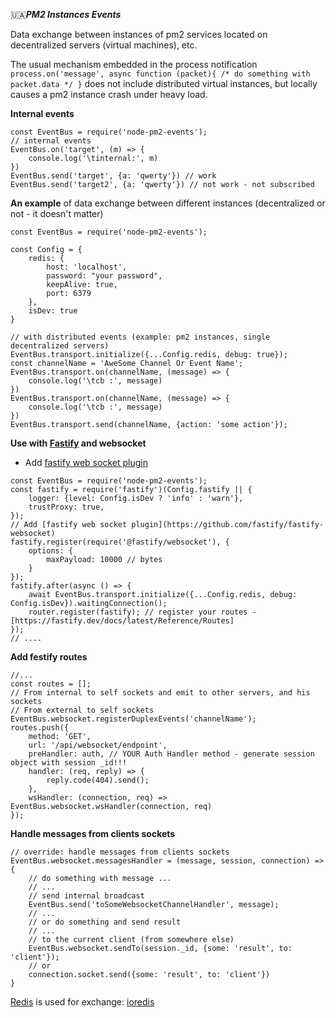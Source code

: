 🇺🇦***PM2 Instances Events***

Data exchange between instances of pm2
services located on decentralized servers (virtual machines), etc.

The usual mechanism embedded in the process notification 
`
process.on('message', async function (packet){
    /* do something with packet.data */
}
`
does not include distributed virtual instances, but locally causes a pm2 instance crash under heavy load.

**Internal events**
```ecmascript 6
const EventBus = require('node-pm2-events');
// internal events
EventBus.on('target', (m) => {
    console.log('\tinternal:', m)
})
EventBus.send('target', {a: 'qwerty'}) // work
EventBus.send('target2', {a: 'qwerty'}) // not work - not subscribed
```

**An example** of data exchange between different instances 
(decentralized or not - it doesn't matter)
```ecmascript 6
const EventBus = require('node-pm2-events');

const Config = {
    redis: {
        host: 'localhost',
        password: "your password",
        keepAlive: true,
        port: 6379
    },
    isDev: true
}

// with distributed events (example: pm2 instances, single decentralized servers)
EventBus.transport.initialize({...Config.redis, debug: true});
const channelName = 'AweSome Channel Or Event Name';
EventBus.transport.on(channelName, (message) => {
    console.log('\tcb :', message)
})
EventBus.transport.on(channelName, (message) => {
    console.log('\tcb :', message)
})
EventBus.transport.send(channelName, {action: 'some action'});
```

**Use with [Fastify](https://fastify.dev/) and websocket**

* Add [fastify web socket plugin](https://github.com/fastify/fastify-websocket)
```ecmascript 6
const EventBus = require('node-pm2-events');
const fastify = require('fastify')(Config.fastify || {
    logger: {level: Config.isDev ? 'info' : 'warn'},
    trustProxy: true,
});
// Add [fastify web socket plugin](https://github.com/fastify/fastify-websocket)
fastify.register(require('@fastify/websocket'), {
    options: {
        maxPayload: 10000 // bytes
    }
});
fastify.after(async () => {
    await EventBus.transport.initialize({...Config.redis, debug: Config.isDev}).waitingConnection();
    router.register(fastify); // register your routes - [https://fastify.dev/docs/latest/Reference/Routes]
});
// ....
```

**Add festify routes**
```ecmascript 6
//...
const routes = [];
// From internal to self sockets and emit to other servers, and his sockets
// From external to self sockets
EventBus.websocket.registerDuplexEvents('channelName');
routes.push({
    method: 'GET',
    url: '/api/websocket/endpoint',
    preHandler: auth, // YOUR Auth Handler method - generate session object with session _id!!!
    handler: (req, reply) => {
        reply.code(404).send();
    },
    wsHandler: (connection, req) => EventBus.websocket.wsHandler(connection, req)
});
```

**Handle messages from clients sockets**
```ecmascript 6
// override: handle messages from clients sockets
EventBus.websocket.messagesHandler = (message, session, connection) => {
    // do something with message ...
    // ...
    // send internal broadcast
    EventBus.send('toSomeWebsocketChannelHandler', message);
    // ...
    // or do something and send result
    // ...
    // to the current client (from somewhere else)
    EventBus.websocket.sendTo(session._id, {some: 'result', to: 'client'});
    // or
    connection.socket.send({some: 'result', to: 'client'})
}
```


[Redis](https://redis.io/docs/getting-started/) is used for exchange: [ioredis](https://www.npmjs.com/package/ioredis)
